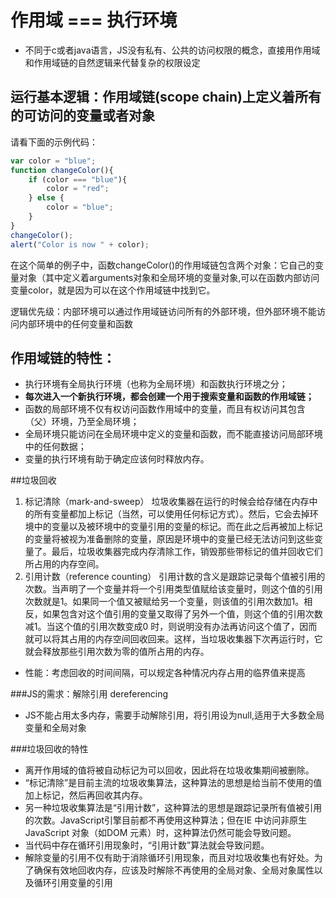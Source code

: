 # 作用域 === 执行环境
- 不同于c或者java语言，JS没有私有、公共的访问权限的概念，直接用作用域和作用域链的自然逻辑来代替复杂的权限设定

## 运行基本逻辑：作用域链(scope chain)上定义着所有的可访问的变量或者对象
请看下面的示例代码：
```javascript
var color = "blue";
function changeColor(){
    if (color === "blue"){
        color = "red";
    } else {
        color = "blue";
    }
}
changeColor();
alert("Color is now " + color);
```
在这个简单的例子中，函数changeColor()的作用域链包含两个对象：它自己的变量对象（其中定义着arguments对象和全局环境的变量对象,可以在函数内部访问变量color，就是因为可以在这个作用域链中找到它。

逻辑优先级：内部环境可以通过作用域链访问所有的外部环境，但外部环境不能访问内部环境中的任何变量和函数

## 作用域链的特性：
- 执行环境有全局执行环境（也称为全局环境）和函数执行环境之分；
-  **每次进入一个新执行环境，都会创建一个用于搜索变量和函数的作用域链；**
- 函数的局部环境不仅有权访问函数作用域中的变量，而且有权访问其包含（父）环境，乃至全局环境；
- 全局环境只能访问在全局环境中定义的变量和函数，而不能直接访问局部环境中的任何数据；
- 变量的执行环境有助于确定应该何时释放内存。

##垃圾回收
1. 标记清除（mark-and-sweep）
垃圾收集器在运行的时候会给存储在内存中的所有变量都加上标记（当然，可以使用任何标记方式）。然后，它会去掉环境中的变量以及被环境中的变量引用的变量的标记。而在此之后再被加上标记的变量将被视为准备删除的变量，原因是环境中的变量已经无法访问到这些变量了。最后，垃圾收集器完成内存清除工作，销毁那些带标记的值并回收它们所占用的内存空间。
2. 引用计数（reference counting）
引用计数的含义是跟踪记录每个值被引用的次数。当声明了一个变量并将一个引用类型值赋给该变量时，则这个值的引用次数就是1。如果同一个值又被赋给另一个变量，则该值的引用次数加1。相反，如果包含对这个值引用的变量又取得了另外一个值，则这个值的引用次数减1。当这个值的引用次数变成0 时，则说明没有办法再访问这个值了，因而就可以将其占用的内存空间回收回来。这样，当垃圾收集器下次再运行时，它就会释放那些引用次数为零的值所占用的内存。

- 性能：考虑回收的时间间隔，可以规定各种情况内存占用的临界值来提高

###JS的需求：解除引用 dereferencing
- JS不能占用太多内存，需要手动解除引用，将引用设为null,适用于大多数全局变量和全局对象

###垃圾回收的特性
-  离开作用域的值将被自动标记为可以回收，因此将在垃圾收集期间被删除。
-  “标记清除”是目前主流的垃圾收集算法，这种算法的思想是给当前不使用的值加上标记，然后再回收其内存。
-  另一种垃圾收集算法是“引用计数”，这种算法的思想是跟踪记录所有值被引用的次数。JavaScript引擎目前都不再使用这种算法；但在IE 中访问非原生JavaScript 对象（如DOM 元素）时，这种算法仍然可能会导致问题。
-  当代码中存在循环引用现象时，“引用计数”算法就会导致问题。
-  解除变量的引用不仅有助于消除循环引用现象，而且对垃圾收集也有好处。为了确保有效地回收内存，应该及时解除不再使用的全局对象、全局对象属性以及循环引用变量的引用